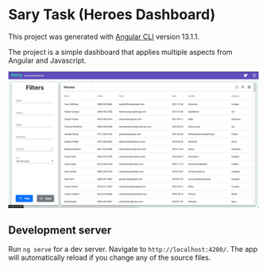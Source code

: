 # Sary Task (Heroes Dashboard)

This project was generated with [Angular CLI](https://github.com/angular/angular-cli) version 13.1.1.

The project is a simple dashboard that applies multiple aspects from Angular and Javascript.

![Dashboard Screenshot](./dashboard.png)

## Development server

Run `ng serve` for a dev server. Navigate to `http://localhost:4200/`. The app will automatically reload if you change any of the source files.
